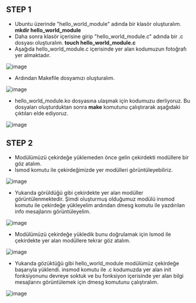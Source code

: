 ## STEP 1

* Ubuntu üzerinde "hello_world_module" adında bir klasör oluşturalım. **mkdir hello_world_module**
* Daha sonra klasör içerisine girip "hello_world_module.c" adında bir .c dosyası oluşturalım. **touch hello_world_module.c**
* Aşağıda hello_world_module.c içerisinde yer alan kodumuzun fotoğrafı yer almaktadır.

![image](https://github.com/user-attachments/assets/5c2e4058-bf9f-4621-accf-505aad2485b8)

* Ardından Makefile dosyamızı oluşturalım. 

![image](https://github.com/user-attachments/assets/b8fae2c7-7464-4f52-a2ca-7f55c41a66d2)

* hello_world_module.ko dosyasına ulaşmak için kodumuzu derliyoruz. Bu dosyaları oluşturduktan sonra **make** komutunu çalıştırarak aşağıdaki çıktıları elde ediyoruz.

![image](https://github.com/user-attachments/assets/ab042940-0844-44d2-b108-6c423cdffd50)



## STEP 2

* Modülümüzü çekirdeğe yüklemeden önce gelin çekirdekti modüllere bir göz atalım.
* lsmod komutu ile çekirdeğimizde yer modülleri görüntüleyebiliriz.

![image](https://github.com/user-attachments/assets/c2424f51-a3a9-4572-b9ee-6d72026851cd)

* Yukarıda görüldüğü gibi çekirdekte yer alan modüller görüntülenmektedir. Şimdi oluşturmuş olduğumuz modülü insmod komutu ile çekirdeğe yükleyelim ardından dmesg komutu ile yazdırılan info mesajlarını görüntüleyelim.

![image](https://github.com/user-attachments/assets/c9dc0fd9-a0d5-4810-94f2-d32f06a330b4)

* Modülümüzü çekirdeğe yükledik bunu doğrulamak için lsmod ile çekirdekte yer alan modüllere tekrar göz atalım.

![image](https://github.com/user-attachments/assets/9d143f22-17ee-49b0-8916-9bc316712109)

* Yukarıda gözüktüğü gibi hello_world_module modülümüz çekirdeğe başarıyla yüklendi. insmod komutu ile .c kodumuzda yer alan init fonksiyonunu devreye soktuk ve bu fonksiyon içerisinde yer alan bilgi mesajlarını görüntülemek için dmesg komutunu çalıştıralım.

![image](https://github.com/user-attachments/assets/82239605-0a6c-4974-bdf9-adccdab0ee06)





